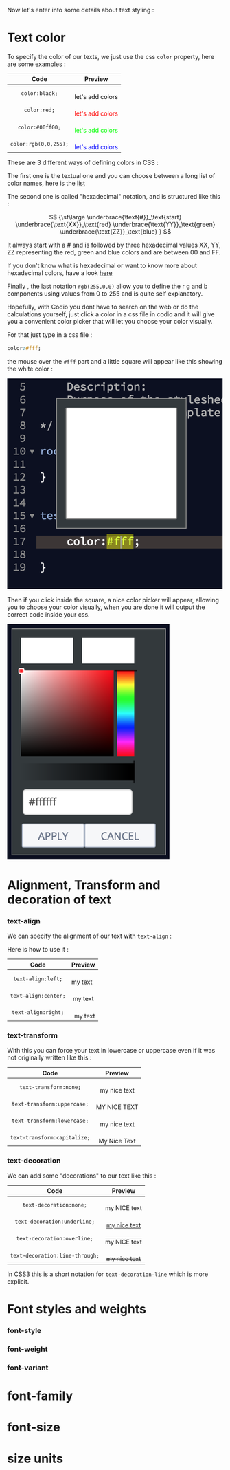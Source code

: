 Now let's enter into some details about text styling :

# Text color

To specify the color of our texts, we just use the css `color` property, here are some examples :

| Code | Preview |
|:----:|:------: |
| `color:black;` | <div style="color:black;"> let's add colors</div> |
| `color:red;` | <div style="color:red;">let's add colors</div> |
| `color:#00ff00;` | <div style="color:#00ff00">let's add colors</div> |
| `color:rgb(0,0,255);` | <div style="color:rgb(0,0,255);">let's add colors</div> |


These are 3 different ways of defining colors in CSS :

The first one is the textual one and you can choose between a long list of color names, here is the [list](http://www.w3schools.com/cssref/css_colornames.asp) 

The second one is called "hexadecimal" notation, and is structured like this :

$$
{\sf\large
\underbrace{\text{#}}_\text{start} \underbrace{\text{XX}}_\text{red}
\underbrace{\text{YY}}_\text{green}
\underbrace{\text{ZZ}}_\text{blue} }
$$


It always start with a # and is followed by three hexadecimal values XX, YY, ZZ representing the red, green and blue colors and are between 00 and FF.

If you don't know what is hexadecimal or want to know more about hexadecimal colors, have a look [here](http://www.smashingmagazine.com/2012/10/04/the-code-side-of-color/)

Finally , the last notation `rgb(255,0,0)` allow you to define the r g and b components using values from 0 to 255 and is quite self explanatory.

Hopefully, with Codio you dont have to search on the web or do the calculations yourself, just click a color in a css file in codio and it will give you a convenient color picker that will let you choose your color visually.

For that just type in a css file :

```css
color:#fff;
```

the mouse over the `#fff` part and a little square will appear like this showing the white color : 

![Hover](.guides/img/color_hover.png)

Then if you click inside the square, a nice color picker will appear, allowing you to choose your color visually, when you are done it will output the correct code inside your css.

![Color Picker](.guides/img/color_click.png)


# Alignment, Transform and decoration of text


### text-align
We can specify the alignment of our text with `text-align` :

Here is how to use it :

| Code | Preview |
|:----:|:------: |
| `text-align:left;` | <div style="text-align:left;">my text</div> |
| `text-align:center;` | <div style="text-align:center;">my text</div> |
| `text-align:right;` | <div style="text-align:right;">my text</div> |


### text-transform

With this you can force your text in lowercase or uppercase even if it was not originally written like this :


| Code | Preview |
|:----:|:------: |
| `text-transform:none;` | <div style="text-transform:none;">my nice text</div> |
| `text-transform:uppercase;` | <div style="text-transform:uppercase;">my nice text</div> |
| `text-transform:lowercase;` | <div style="text-transform:lowercase;">my nice text</div> |
| `text-transform:capitalize;` | <div style="text-transform:capitalize;">my nice text</div> |

### text-decoration

We can add some "decorations" to our text like this :

| Code | Preview |
|:----:|:------: |
| `text-decoration:none;` | <div style="text-decoration:none;">my NICE text</div> |
| `text-decoration:underline;` | <div style="text-decoration:underline;">my nice text</div> |
| `text-decoration:overline;` | <div style="text-decoration:overline;">my NICE text</div> |
| `text-decoration:line-through;` | <div style="text-decoration:line-through;">my nice text</div> |

In CSS3 this is a short notation for `text-decoration-line` which is more explicit.

# Font styles and weights

### font-style



### font-weight

### font-variant

# font-family

# font-size

# size units


